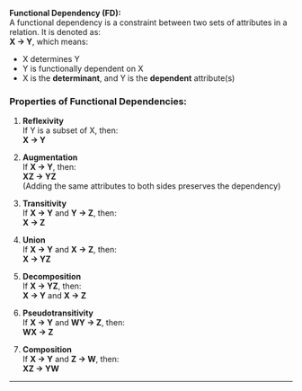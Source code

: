 **Functional Dependency (FD):**  
A functional dependency is a constraint between two sets of attributes in a relation. It is denoted as:  
**X → Y**, which means:

- X determines Y
- Y is functionally dependent on X
- X is the **determinant**, and Y is the **dependent** attribute(s)

### Properties of Functional Dependencies:

1. **Reflexivity**  
    If Y is a subset of X, then:  
    **X → Y**
    
2. **Augmentation**  
    If **X → Y**, then:  
    **XZ → YZ**  
    (Adding the same attributes to both sides preserves the dependency)
    
3. **Transitivity**  
    If **X → Y** and **Y → Z**, then:  
    **X → Z**
    
4. **Union**  
    If **X → Y** and **X → Z**, then:  
    **X → YZ**
    
5. **Decomposition**  
    If **X → YZ**, then:  
    **X → Y** and **X → Z**
    
6. **Pseudotransitivity**  
    If **X → Y** and **WY → Z**, then:  
    **WX → Z**
    
7. **Composition**  
    If **X → Y** and **Z → W**, then:  
    **XZ → YW**

---

